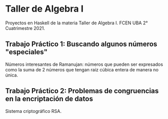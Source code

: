 # Taller de Algebra I
Proyectos en Haskell de la materia Taller de Algebra I. FCEN UBA 2° Cuatrimestre 2021.
## Trabajo Práctico 1: Buscando algunos números "especiales"
Números interesantes de Ramanujan: números que pueden ser expresados como la suma de 2 números que tengan raiz cúbica entera de manera no única.

## Trabajo Práctico 2: Problemas de congruencias en la encriptación de datos 
Sistema criptográfico RSA.
